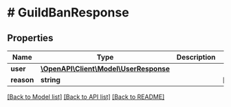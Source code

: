 # # GuildBanResponse

## Properties

Name | Type | Description | Notes
------------ | ------------- | ------------- | -------------
**user** | [**\OpenAPI\Client\Model\UserResponse**](UserResponse.md) |  |
**reason** | **string** |  | [optional]

[[Back to Model list]](../../README.md#models) [[Back to API list]](../../README.md#endpoints) [[Back to README]](../../README.md)
